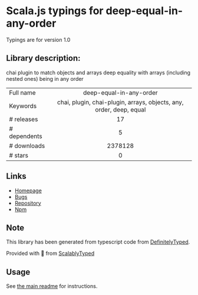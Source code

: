 
# Scala.js typings for deep-equal-in-any-order

Typings are for version 1.0

## Library description:
chai plugin to match objects and arrays deep equality with arrays (including nested ones) being in any order

|                    |                 |
| ------------------ | :-------------: |
| Full name          | deep-equal-in-any-order |
| Keywords           | chai, plugin, chai-plugin, arrays, objects, any, order, deep, equal |
| # releases         | 17 |
| # dependents       | 5 |
| # downloads        | 2378128 |
| # stars            | 0 |

## Links
- [Homepage](https://github.com/oprogramador/deep-equal-in-any-order#readme)
- [Bugs](https://github.com/oprogramador/deep-equal-in-any-order/issues)
- [Repository](https://github.com/oprogramador/deep-equal-in-any-order)
- [Npm](https://www.npmjs.com/package/deep-equal-in-any-order)
    


## Note
This library has been generated from typescript code from [DefinitelyTyped](https://definitelytyped.org).

Provided with :purple_heart: from [ScalablyTyped](https://github.com/oyvindberg/ScalablyTyped)

## Usage
See [the main readme](../../readme.md) for instructions.


